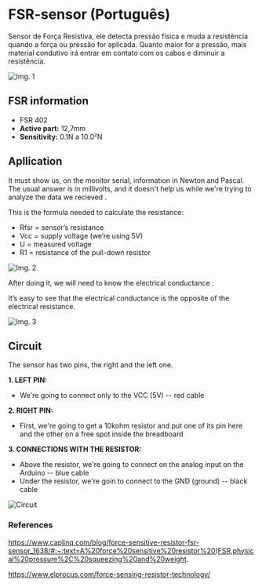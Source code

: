 # FSR-sensor (Português)
Sensor de Força Resistiva, ele detecta pressão física e muda a resistência quando a força ou pressão for aplicada. Quanto maior for a pressão, mais material condutivo irá entrar em contato com os cabos e diminuir a resistência. 

![Img. 1](https://user-images.githubusercontent.com/89589831/175841407-2f120a7c-c3ec-4b06-8f27-fa62ea024843.png)


## FSR information

- FSR 402
- **Active part:** 12,7mm
- **Sensitivity:** 0.1N a 10.0²N

## Apllication 

It must show us, on the monitor serial, information in Newton and Pascal. The usual answer is in millivolts, and it doesn't help us while we're trying to analyze the data we recieved .

This is the formula needed to calculate the resistance:
 - Rfsr = sensor’s resistance 
 - Vcc = supply voltage (we’re using 5V)
 - U = measured voltage 
 - R1 = resistance of the pull-down resistor 


![Img. 2](https://user-images.githubusercontent.com/89589831/175950357-a65712df-8a8a-41fb-a32a-d6d6ac32dbab.png)


After doing it, we will need to know the electrical conductance :

It’s easy to see that the electrical conductance is the opposite of the electrical resistance.

![Img. 3](https://user-images.githubusercontent.com/89589831/175951223-72508f11-a1ae-453a-a457-4676292dfc39.jpeg)


## Circuit
The sensor has two pins, the right and the left one.

**1. LEFT PIN:**
- We're going to connect only to the VCC (5V) -- red cable 


**2. RIGHT PIN:**
- First, we're going to get a 10kohm resistor and put one of its pin here and the other on a free spot inside the breadboard


**3. CONNECTIONS WITH THE RESISTOR:**
- Above the resistor, we're going to connect on the analog input on the Arduino -- blue cable
- Under the resistor, we're goin to connect to the GND (ground) -- black cable



![Circuit](https://user-images.githubusercontent.com/89589831/175819253-d190b07d-48bd-44ff-b732-99d5664948bd.jpeg)


### References
https://www.caplinq.com/blog/force-sensitive-resistor-fsr-sensor_1638/#:~:text=A%20force%20sensitive%20resistor%20(FSR,physical%20pressure%2C%20squeezing%20and%20weight.

https://www.elprocus.com/force-sensing-resistor-technology/

